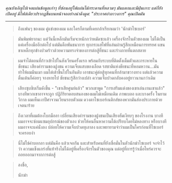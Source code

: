 _คุณบังเอิญไปเจอแผ่นข้อมูลเก่าๆ ที่ซ่อนอยู่ใต้แผ่นไม้กระดานที่หลวมๆ มันแตกและมีฝุ่นเกาะ แต่ก็ยังเปิดอยู่ มีไฟล์เดียวปรากฏขึ้นบนหน้าจออย่างน่าดึงดูด: "ประกาศอำลาวงการ" คุณเปิดมัน_

---

> ถึงแฟนๆ ของผม คู่แข่งของผม และใครก็ตามที่เคยกล้าเรียกผมว่า 'นักฆ่าไซเบอร์'

> มันพิมพ์ยากนะ แต่วันนี้เหล็กมันเริ่มจะหนักกว่าหมัดซะแล้ว เครื่องจักรในตัวของผม ไม่ได้เป็นแค่เครื่องมืออีกต่อไป แต่มันคือพันธนาการ ทุกกระแสไฟที่แล่นผ่านรู้สึกเหมือนการทรยศ แขนขาเหล็กทุกข้างปวดร้าวด้วยความทรงจำของการต่อสู้ที่ชนะ และร่างกายที่แตกสลาย

> ผมจำได้ตอนที่ก้าวเข้าไปในสังเวียนครั้งแรก พร้อมกับระบบที่ติดตั้งเต็มตัวและกระหายในชัยชนะ เสียงคำรามของฝูงชน ความเจ็บแสบของเลือด รสชาติแห่งชัยชนะที่หอมหวาน...มันทำให้ผมมึนเมา ผมไต่เต้าขึ้นไปในอันดับ เอาชนะคู่ต่อสู้ทุกคนที่กล้ามาขวางทาง แต่แล้วความตื่นเต้นก็ค่อยๆ จางหายไป ชัยชนะรู้สึกว่างเปล่า ความเจ็บปวดกลับคงอยู่ยาวนานกว่าเดิม

> เสียงซุบซิบเริ่มดังขึ้น - "เขาเสียศูนย์แล้ว" พวกเขาพูด "การเสริมแต่งของเขาเล่นงานเขาแล้ว" บางทีพวกเขาอาจจะถูก ปฏิกิริยาตอบสนองของผมไม่เหมือนเดิม ภาพเบลอ และบางครั้ง ในยามวิกาล ผมเห็นเงาปีศาจวนเวียนรอบตัวผม ดวงตาไซเบอร์เนติกส์ของพวกมันส่องประกายด้วยเจตนาร้าย

> ถึงเวลาที่ผมต้องโบกมือลา เปลี่ยนเสียงคำรามของฝูงชนเป็นเสียงฮัมเงียบๆ ของโรงงาน บางทีผมอาจจะซ่อมแซมอุปกรณ์ของตัวเอง ช่วยให้คนอื่นหาความได้เปรียบโดยไม่หลงทาง หรือบางทีผมอาจจะแค่นั่งลง ปล่อยให้ความเจ็บปวดทุเลาลง และพยายามจำว่าผมเป็นใครก่อนที่ไซเบอร์จะครอบงำ

> นี่ไม่ใช่คำบอกลา แต่มันคือ แล้วเจอกัน และสำหรับคนที่ยังเชื่อมั่นในตัวนักฆ่าไซเบอร์ จงจำไว้ว่า ความแข็งแกร่งที่แท้จริงไม่ได้อยู่ที่เครื่องจักรในตัวของคุณ แต่อยู่ที่การรู้ว่าเมื่อไหร่ควรจะถอยออกมาจากการต่อสู้

> ลงชื่อ,
>
> นักฆ่า
